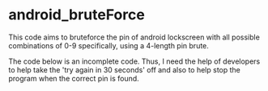 # android_bruteForce
This code aims to bruteforce the pin of android lockscreen with all possible combinations of 0-9
specifically, using a 4-length pin brute.

The code below is an incomplete code. Thus, I need the help of developers to help 
take the  'try again in 30 seconds' off and also to help stop the program when the correct pin
is found.
